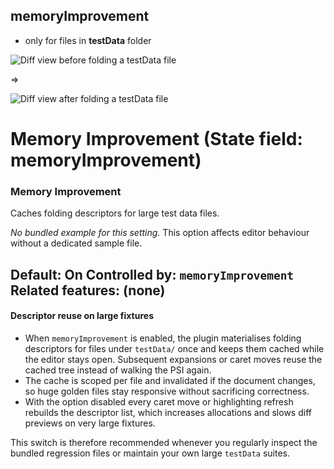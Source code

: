 ## memoryImprovement

* only for files in **testData** folder

![Diff view before folding a testData file](https://github.com/AntoniRokitnicki/AdvancedExpressionFolding/assets/3055326/89ccca5b-92ce-47ad-b051-7eabb39f94c2)

=>

![Diff view after folding a testData file](https://github.com/AntoniRokitnicki/AdvancedExpressionFolding/assets/3055326/440c30a8-1088-4e6a-bf25-bde6627aa7af)

# Memory Improvement (State field: memoryImprovement)

### Memory Improvement
Caches folding descriptors for large test data files.

_No bundled example for this setting._
This option affects editor behaviour without a dedicated sample file.

Default: On
Controlled by: `memoryImprovement`
Related features: (none)
---

#### Descriptor reuse on large fixtures

- When `memoryImprovement` is enabled, the plugin materialises folding descriptors for files under `testData/` once and keeps them cached while the editor stays open. Subsequent expansions or caret moves reuse the cached tree instead of walking the PSI again.
- The cache is scoped per file and invalidated if the document changes, so huge golden files stay responsive without sacrificing correctness.
- With the option disabled every caret move or highlighting refresh rebuilds the descriptor list, which increases allocations and slows diff previews on very large fixtures.

This switch is therefore recommended whenever you regularly inspect the bundled regression files or maintain your own large `testData` suites.
